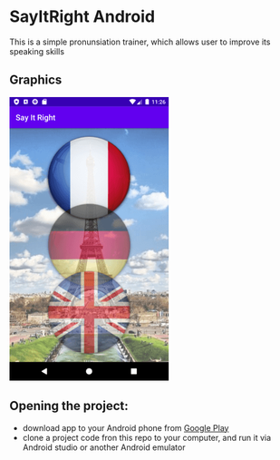 # SayItRight Android
   This is a simple pronunsiation trainer, which allows user to improve its speaking skills

## Graphics
![Screenshots](https://github.com/Harnet69/SayItRight/blob/master/app/GitHubFiles/scr1.png)
## Opening the project:
* download app to your Android phone from [Google Play](https://play.google.com/store/apps/details?id=com.harnet.basiclayouts)
* clone a project code fron this repo to your computer, and run it via Android studio or another Android emulator

